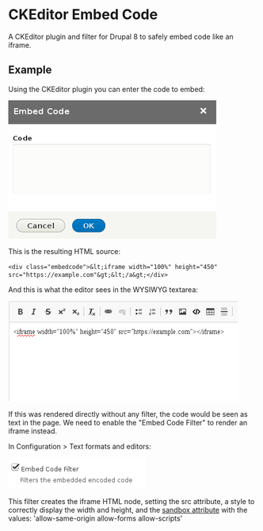 # CKEditor Embed Code #

A CKEditor plugin and filter for Drupal 8 to safely embed code like an iframe.

## Example ##

Using the CKEditor plugin you can enter the code to embed:

![Embed Code Dialog](images/ckeditor-embedcode-dialog.png "Embed Code Dialog Screenshot")

This is the resulting HTML source:

```
<div class="embedcode">&lt;iframe width="100%" height="450" src="https://example.com"&gt;&lt;/a&gt;</div>
```

And this is what the editor sees in the WYSIWYG textarea:

![Embedded iframe in the WYSIWYG](images/ckeditor-embedcode-wysiwyg.png "Embedded iframe in the WYSIWYG")

If this was rendered directly without any filter, the code would be seen as text in the page. We need to enable the "Embed Code Filter" to render an iframe instead.

In Configuration > Text formats and editors:

![Embedded iframe in the WYSIWYG](images/enable-embed-code-filter.png "Embedded iframe in the WYSIWYG")

This filter creates the iframe HTML node, setting the src attribute, a style to correctly display the width and height, and the [sandbox attribute](https://html.spec.whatwg.org/multipage/iframe-embed-object.html#attr-iframe-sandbox) with the values: 'allow-same-origin allow-forms allow-scripts'
